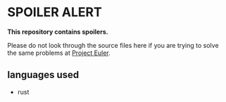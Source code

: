 # SPOILER ALERT

**This repository contains spoilers.**

Please do not look through the source files here if you are trying to solve the same problems at [Project Euler](https://projecteuler.net/).

## languages used

- rust
